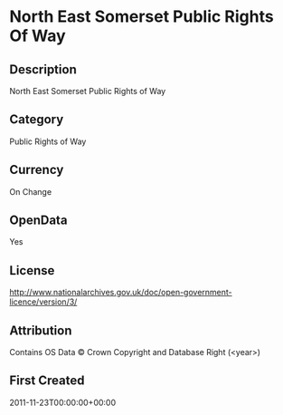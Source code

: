 # North East Somerset Public Rights Of Way

## Description
North East Somerset Public Rights of Way

## Category
Public Rights of Way

## Currency
On Change

## OpenData
Yes

## License
http://www.nationalarchives.gov.uk/doc/open-government-licence/version/3/

## Attribution
Contains OS Data &copy; Crown Copyright and Database Right (&lt;year&gt;)

## First Created
2011-11-23T00:00:00+00:00

